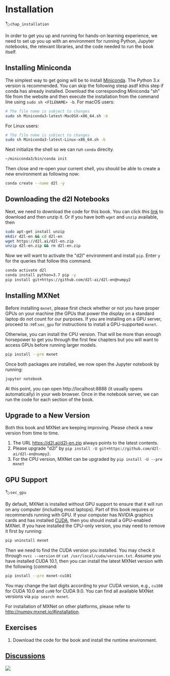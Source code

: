 # Installation
:label:`chap_installation`

In order to get you up and running for hands-on learning experience,
we need to set up you up with an environment for running Python,
Jupyter notebooks, the relevant libraries,
and the code needed to run the book itself.

## Installing Miniconda

The simplest way to get going will be to install
[Miniconda](https://conda.io/en/latest/miniconda.html). The Python 3.x version
is recommended. You can skip the following stesp asdf kthis step if conda has already installed.
Download the corresponding Miniconda "sh" file from the website
and then execute the installation from the command line
using `sudo sh <FILENAME> -b`. For macOS users:

```bash
# The file name is subject to changes
sudo sh Miniconda3-latest-MacOSX-x86_64.sh -b
```

For Linux users:

```bash
# The file name is subject to changes
sudo sh Miniconda3-latest-Linux-x86_64.sh -b
```

Next initialize the shell so we can run `conda` direclty.

```bash
~/miniconda3/bin/conda init
```


Then close and re-open your current shell, you should be able to create a new
environment as following now:

```bash
conda create --name d2l -y
```

## Downloading the d2l Notebooks

Next, we need to download the code for this book. You can click this
[link](http://d2l.ai/d2l-en.zip) to download and then unzip it. Or if you have
both `wget` and `unzip` available, then

```bash
sudo apt-get install unzip
mkdir d2l-en && cd d2l-en
wget https://d2l.ai/d2l-en.zip
unzip d2l-en.zip && rm d2l-en.zip
```


Now we will want to activate the "d2l" environment and install `pip`.
Enter `y` for the queries that follow this command.


```bash
conda activate d2l
conda install python=3.7 pip -y
pip install git+https://github.com/d2l-ai/d2l-en@numpy2
```


## Installing MXNet

Before installing `mxnet`, please first check
whether or not you have proper GPUs on your machine
(the GPUs that power the display on a standard laptop
do not count for our purposes.
If you are installing on a GPU server,
proceed to :ref:`sec_gpu` for instructions
to install a GPU-supported `mxnet`.

Otherwise, you can install the CPU version.
That will be more than enough horsepower to get you
through the first few chapters but you will want
to access GPUs before running larger models.

```bash
pip install --pre mxnet
```

Once both packages are installed, we now open the Jupyter notebook by running:

```bash
jupyter notebook
```


At this point, you can open http://localhost:8888 (it usually opens automatically) in your web browser. Once in the notebook server, we can run the code for each section of the book.

## Upgrade to a New Version

Both this book and MXNet are keeping improving. Please check a new version from time to time.

1. The URL https://d2l.ai/d2l-en.zip always points to the latest contents.
2. Please upgrade "d2l" by `pip install -U git+https://github.com/d2l-ai/d2l-en@numpy2`.
3. For the CPU version, MXNet can be upgraded by `pip install -U --pre mxnet`


## GPU Support

:label:`sec_gpu`

By default, MXNet is installed without GPU support
to ensure that it will run on any computer (including most laptops).
Part of this book requires or recommends running with GPU.
If your computer has NVIDIA graphics cards and has installed [CUDA](https://developer.nvidia.com/cuda-downloads),
then you should install a GPU-enabled MXNet.
If you have installed the CPU-only version,
you may need to remove it first by running:

```bash
pip uninstall mxnet
```


Then we need to find the CUDA version you installed.
You may check it through `nvcc --version` or `cat /usr/local/cuda/version.txt`.
Assume you have installed CUDA 10.1,
then you can install the latest MXNet version
with the following (command:

```bash
pip install --pre mxnet-cu101
```


You may change the last digits according to your CUDA version,
e.g., `cu100` for CUDA 10.0 and `cu90` for CUDA 9.0.
You can find all available MXNet versions via `pip search mxnet`.

For installation of MXNet on other platforms, please refer to http://numpy.mxnet.io/#installation.


## Exercises

1. Download the code for the book and install the runtime environment.


## [Discussions](https://discuss.mxnet.io/t/2315)

![](../img/qr_install.svg)
